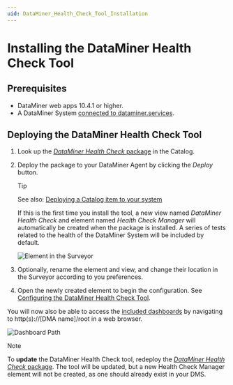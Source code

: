```yaml
---
uid: DataMiner_Health_Check_Tool_Installation
---
```


# Installing the DataMiner Health Check Tool

## Prerequisites

- DataMiner web apps 10.4.1 or higher.
- A DataMiner System [connected to dataminer.services](xref:Connecting_your_DataMiner_System_to_the_cloud).

## Deploying the DataMiner Health Check Tool

1. Look up the [*DataMiner Health Check* package](https://catalog.dataminer.services/details/56b1b9e0-ffe1-4bd2-b5d2-06c17d97c6b1) in the Catalog.

1. Deploy the package to your DataMiner Agent by clicking the *Deploy* button.

   > [!TIP]
   > See also: [Deploying a Catalog item to your system](xref:Deploying_a_catalog_item)

   If this is the first time you install the tool, a new view named *DataMiner Health Check* and element named *Health Check Manager* will automatically be created when the package is installed. A series of tests related to the health of the DataMiner System will be included by default.

   ![Element in the Surveyor](~/user-guide/images/Health_Check_Element_Path.png)

1. Optionally, rename the element and view, and change their location in the Surveyor according to you preferences.

1. Open the newly created element to begin the configuration. See [Configuring the DataMiner Health Check Tool](xref:DataMiner_Health_Check_Tool_Configuration).

You will now also be able to access the [included dashboards](xref:DataMiner_Health_Dashboards) by navigating to http(s)://[DMA name]/root in a web browser.

![Dashboard Path](~/user-guide/images/Health_Check_Dasboard_Path.png)

> [!NOTE]
> To **update** the DataMiner Health Check tool, redeploy the [*DataMiner Health Check* package](https://catalog.dataminer.services/details/56b1b9e0-ffe1-4bd2-b5d2-06c17d97c6b1). The tool will be updated, but a new Health Check Manager element will not be created, as one should already exist in your DMS.
